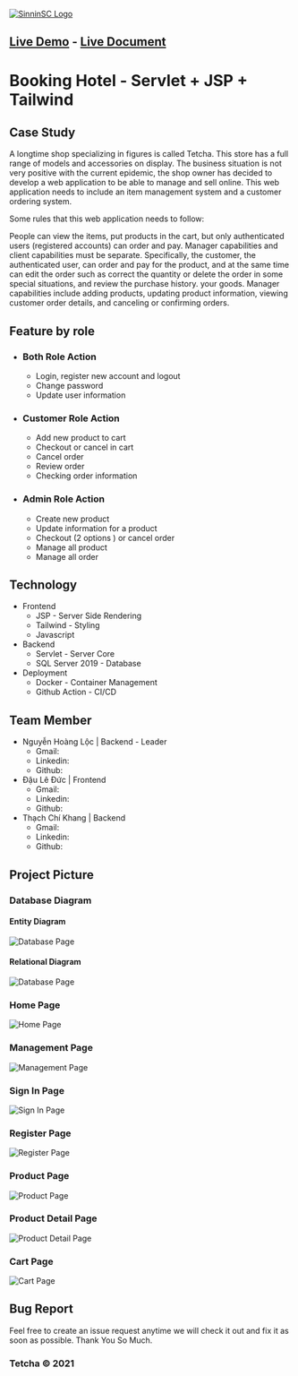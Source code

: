 

[![SinninSC Logo](FigureShop\document\logo.png)]("")

## [Live Demo](https://booking.vinhnhan.com/PRJ301_SE08D_BookingHotel) - [Live Document](https://heaty566.github.io/cv/PRJ301_SE08D_BookingHotel_REPORT.pdf)

# Booking Hotel - Servlet + JSP + Tailwind

## Case Study

A longtime shop specializing in figures is called Tetcha. This store has a full range of models and accessories on display. The business situation is not very positive with the current epidemic, the shop owner has decided to develop a web application to be able to manage and sell online. This web application needs to include an item management system and a customer ordering system.

Some rules that this web application needs to follow:

People can view the items, put products in the cart, but only authenticated users (registered accounts) can order and pay. Manager capabilities and client capabilities must be separate. Specifically, the customer, the authenticated user, can order and pay for the product, and at the same time can edit the order such as correct the quantity or delete the order in some special situations, and review the purchase history. your goods. Manager capabilities include adding products, updating product information, viewing customer order details, and canceling or confirming orders.

## Feature by role

- ### Both Role Action
     - Login, register new account and logout
     - Change password
     - Update user information
- ### Customer Role Action
     - Add new product to cart
     - Checkout or cancel in cart
     - Cancel order
     - Review order
     - Checking order information
- ### Admin Role Action
     - Create new product
     - Update information for a product
     - Checkout (2 options ) or cancel order
     - Manage all product
     - Manage all order

## Technology

- Frontend
     - JSP - Server Side Rendering
     - Tailwind - Styling
     - Javascript
- Backend
     - Servlet - Server Core
     - SQL Server 2019 - Database
- Deployment
     - Docker - Container Management
     - Github Action - CI/CD

## Team Member

- Nguyễn Hoàng Lộc | Backend - Leader
     - Gmail: 
     - Linkedin: 
     - Github: 
- Đậu Lê Đức | Frontend
     - Gmail: 
     - Linkedin: 
     - Github: 
- Thạch Chí Khang | Backend
     - Gmail: 
     - Linkedin: 
     - Github: 

## Project Picture

### Database Diagram

#### Entity Diagram

![Database Page](FigureShop\document\figureShop_Diagram.png)

#### Relational Diagram

![Database Page](FigureShop\document\database.PNG)

### Home Page

![Home Page](FigureShop\document\homePage.png)

### Management Page

![Management Page]()

### Sign In Page

![Sign In Page](FigureShop\document\signInPage.PNG)

### Register Page
![Register Page](FigureShop\document\registerPage.PNG)

### Product Page
![Product Page](FigureShop\document\productPage.png)

### Product Detail Page
![Product Detail Page](FigureShop\document\productDetailPage.png)

### Cart Page
![Cart Page](FigureShop\document\cartPage.PNG)

## Bug Report

Feel free to create an issue request anytime we will check it out and fix it as soon as possible. Thank You So Much.

### Tetcha © 2021